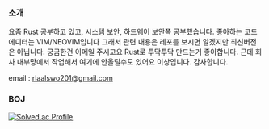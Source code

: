 ### 소개
요즘 Rust 공부하고 있고, 시스템 보안, 하드웨어 보안쪽 공부했습니다.
좋아하는 코드 에디터는 VIM/NEOVIM입니다 그래서 관련 내용은 레포를 보시면 알겠지만 최신버전은 아닙니다. 궁금한건 이메일 주시고요
Rust로 투닥투닥 만드는거 좋아합니다. 근데 회사 내부망에서 작업해서 여기에 안올릴수도 있어요 
이상입니다. 감사합니다. 

email : rlaalswo201@gmail.com

### BOJ

[![Solved.ac Profile](http://mazassumnida.wtf/api/generate_badge?boj=rlaalswo9)](https://solved.ac/rlaalswo9)
